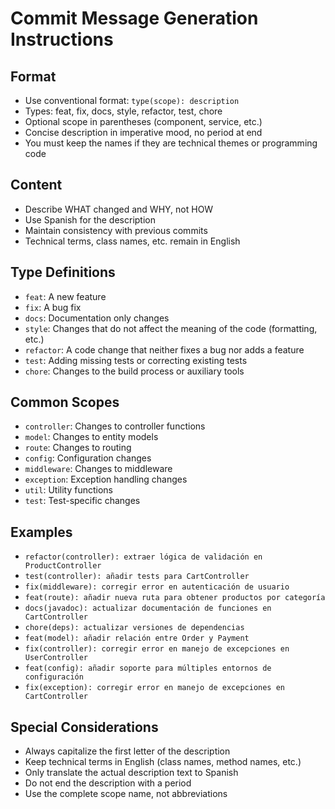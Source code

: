 # Commit Message Generation Instructions

## Format
- Use conventional format: `type(scope): description`
- Types: feat, fix, docs, style, refactor, test, chore
- Optional scope in parentheses (component, service, etc.)
- Concise description in imperative mood, no period at end
- You must keep the names if they are technical themes or programming code

## Content
- Describe WHAT changed and WHY, not HOW
- Use Spanish for the description
- Maintain consistency with previous commits
- Technical terms, class names, etc. remain in English

## Type Definitions
- `feat`: A new feature
- `fix`: A bug fix
- `docs`: Documentation only changes
- `style`: Changes that do not affect the meaning of the code (formatting, etc.)
- `refactor`: A code change that neither fixes a bug nor adds a feature
- `test`: Adding missing tests or correcting existing tests
- `chore`: Changes to the build process or auxiliary tools

## Common Scopes
- `controller`: Changes to controller functions
- `model`: Changes to entity models
- `route`: Changes to routing
- `config`: Configuration changes
- `middleware`: Changes to middleware
- `exception`: Exception handling changes
- `util`: Utility functions
- `test`: Test-specific changes

## Examples
- `refactor(controller): extraer lógica de validación en ProductController`
- `test(controller): añadir tests para CartController`
- `fix(middleware): corregir error en autenticación de usuario`
- `feat(route): añadir nueva ruta para obtener productos por categoría`
- `docs(javadoc): actualizar documentación de funciones en CartController`
- `chore(deps): actualizar versiones de dependencias`
- `feat(model): añadir relación entre Order y Payment`
- `fix(controller): corregir error en manejo de excepciones en UserController`
- `feat(config): añadir soporte para múltiples entornos de configuración`
- `fix(exception): corregir error en manejo de excepciones en CartController`

## Special Considerations
- Always capitalize the first letter of the description
- Keep technical terms in English (class names, method names, etc.)
- Only translate the actual description text to Spanish
- Do not end the description with a period
- Use the complete scope name, not abbreviations